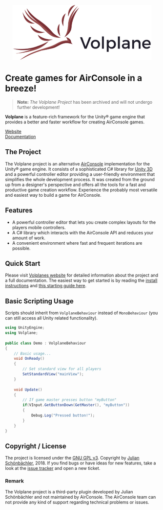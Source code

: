 <p align="center">
    <img src="logo.png" alt="The Volplane Project" height="180" />
</p>

# Create games for AirConsole in a breeze!
> **Note:** _The Volplane Project_ has been archived and will not undergo further development!

**Volplane** is a feature-rich framework for the Unity&reg; game engine that provides a better and faster workflow for
creating AirConsole games.

[Website](https://volplane.julian-s.ch/) <br />
[Documentation](https://volplane.julian-s.ch/doc/start)


## The Project

The Volplane project is an alternative [AirConsole](https://www.airconsole.com/) implementation for the Unity&reg; game engine.
It consists of a sophisticated C&#35; library for [Unity 3D](https://unity3d.com/) and a powerful controller editor providing
a user-friendly environment that simplifies the whole development process. It was created from the ground up from a designer&#39;s
perspective and offers all the tools for a fast and productive game creation workflow. Experience the probably most versatile
and easiest way to build a game for AirConsole.


## Features

- A powerful controller editor that lets you create complex layouts for the players mobile controllers.
- A C&#35; library which interacts with the AirConsole API and reduces your amount of work.
- A convenient environment where fast and frequent iterations are possible.


## Quick Start

Please visit [Volplanes website](https://volplane.julian-s.ch/) for detailed information about the project and a full documentation.
The easiest way to get started is by reading the [install instructions](https://volplane.julian-s.ch/doc/start) and
[this starting guide here](https://volplane.julian-s.ch/doc/quick-start/index).
    

## Basic Scripting Usage

Scripts should inherit from `VolplaneBehaviour` instead of `MonoBehaviour` (you can still access all Unity related functionality).

```csharp
using UnityEngine;
using Volplane;

public class Demo : VolplaneBehaviour
{
    // Basic usage...
    void OnReady()
    {
        // Set standard view for all players
        SetStandardView("mainView");
    }
    
    void Update()
    {
        // If game master presses button "myButton"
        if(VInput.GetButtonDown(GetMaster(), "myButton"))
        {
            Debug.Log("Pressed button!");
        }
    }
}
```

## Copyright / License

The project is licensed under the [GNU GPL v3](LICENSE). Copyright by [Julian Sch&ouml;nb&auml;chler](https://julian-s.ch/), 2018.
If you find bugs or have ideas for new features, take a look at the [issue tracker](https://github.com/JulianSchoenbaechler/Volplane/issues)
and open a new ticket.


### Remark

The Volplane project is a third-party plugin developed by Julian Sch&ouml;nb&auml;chler and not maintained by AirConsole. The AirConsole
team can not provide any kind of support regarding technical problems or issues.
